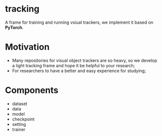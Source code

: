# tracking
A frame for training and running vsiual trackers, we implement it based on **PyTorch**. 
# Motivation
- Many repositories for visual object trackers are so heavy, so we develop a light tracking frame and hope it be helpful to your research;
- For researchers to have a better and easy experience for studying;
# Components
- dataset
- data
- model
- checkpoint
- setting
- trainer
